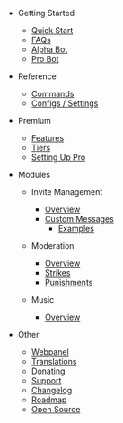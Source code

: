 - Getting Started

  - [Quick Start](/pt-BR/getting-started/quick-start.md)
  - [FAQs](/pt-BR/getting-started/faq.md)
  - [Alpha Bot](/pt-BR/getting-started/alpha.md)
  - [Pro Bot](/pt-BR/getting-started/pro.md)

- Reference

  - [Commands](/pt-BR/reference/commands.md)
  - [Configs / Settings](/pt-BR/reference/settings.md)

- Premium

  - [Features](/pt-BR/premium/features.md)
  - [Tiers](/pt-BR/premium/tiers.md)
  - [Setting Up Pro](/pt-BR/premium/setting-up.md)

- Modules

  - Invite Management

    - [Overview](/pt-BR/modules/invites/commands.md)
    - [Custom Messages](/pt-BR/modules/invites/custom-messages.md)
      - [Examples](/pt-BR/modules/invites/examples.md)

  - Moderation

    - [Overview](/pt-BR/modules/moderation/overview.md)
    - [Strikes](/pt-BR/modules/moderation/strikes.md)
    - [Punishments](/pt-BR/modules/moderation/punishments.md)

  - Music

    - [Overview](/pt-BR/modules/music/overview.md)

- Other

  - [Webpanel](/pt-BR/other/webpanel.md)
  - [Translations](/pt-BR/other/translations.md)
  - [Donating](/pt-BR/other/donating.md)
  - [Support](/pt-BR/other/support.md)
  - [Changelog](/pt-BR/other/changelog.md)
  - [Roadmap](/pt-BR/other/pt-BRadmap.md)
  - [Open Source](/pt-BR/other/open-source.md)
